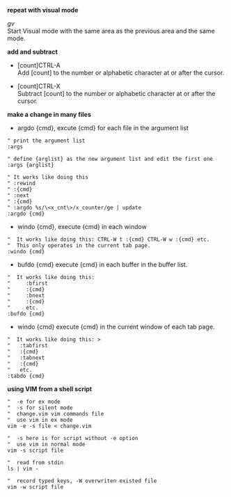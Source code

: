 **repeat with visual mode**

*gv*       
Start Visual mode with the same area as the previous area and the same mode.

**add and subtract**

+   [count]CTRL-A			
Add [count] to the number or alphabetic character at or after the cursor.  

+   [count]CTRL-X          
Subtract [count] to the number or alphabetic character at or after the cursor.   

**make a change in many files**

+   argdo {cmd}, excute {cmd} for each file in the  argument list

```
" print the argument list
:args   

" define {arglist} as the new argument list and edit the first one
:args {arglist} 

" It works like doing this 
" :rewind 
" :{cmd} 
" :next 
" :{cmd}
" :argdo %s/\<x_cnt\>/x_counter/ge | update
:argdo {cmd}
```

+   windo {cmd}, execute {cmd} in each window

```
"  It works like doing this: CTRL-W t :{cmd} CTRL-W w :{cmd} etc.                               
"  This only operates in the current tab page.
:windo {cmd}
```
    

+   bufdo {cmd} execute {cmd} in each buffer in the buffer list.

```
"  It works like doing this:                   
"     :bfirst                                 
"     :{cmd}                                  
"     :bnext                                  
"     :{cmd}                                  
"     etc.                                    
:bufdo {cmd}
```

+   windo {cmd} execute {cmd} in the current window of each tab page. 

```
"  It works like doing this: >     
"  	:tabfirst               
"  	:{cmd}                  
"  	:tabnext                
"  	:{cmd}                  
"  	etc.                    
:tabdo {cmd}
```

**using VIM from a shell script**

```
"  -e for ex mode
"  -s for silent mode
"  change.vim vim commands file
"  use vim in ex mode
vim -e -s file < change.vim

"  -s here is for script without -e option
"  use vim in normal mode
vim -s script file

"  read from stdin
ls | vim -

"  record typed keys, -W overwriten existed file
vim -w script file
```
